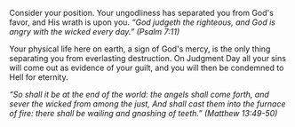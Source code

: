 Consider your position. Your ungodliness has separated you from God&apos;s favor, and His wrath is upon you. *&ldquo;God judgeth the righteous, and God is angry with the wicked every day.&rdquo; (Psalm 7:11)*

Your physical life here on earth, a sign of God&apos;s mercy, is the only thing separating you from everlasting destruction. On Judgment Day all your sins will come out as evidence of your guilt, and you will then be condemned to Hell for eternity.

*&ldquo;So shall it be at the end of the world: the angels shall come forth, and sever the wicked from among the just, And shall cast them into the furnace of fire: there shall be wailing and gnashing of teeth.&rdquo; (Matthew 13:49-50)*
